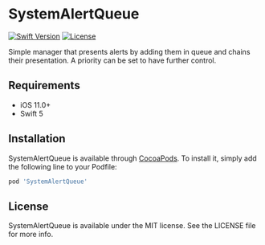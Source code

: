 # SystemAlertQueue

[![Swift Version][swift-image]][swift-url]
[![License][license-image]][license-url]

Simple manager that presents alerts by adding them in queue and chains their presentation. A priority can be set to have further control.

## Requirements

- iOS 11.0+
- Swift 5

## Installation

SystemAlertQueue is available through [CocoaPods](https://cocoapods.org). To install
it, simply add the following line to your Podfile:

```ruby
pod 'SystemAlertQueue'
```

## License

SystemAlertQueue is available under the MIT license. See the LICENSE file for more info.

[swift-image]:https://img.shields.io/badge/swift-5-green.svg
[swift-url]: https://swift.org/
[license-image]: https://img.shields.io/badge/License-MIT-blue.svg
[license-url]: LICENSE
